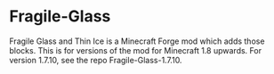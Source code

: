 # Fragile-Glass
Fragile Glass and Thin Ice is a Minecraft Forge mod which adds those blocks.
This is for versions of the mod for Minecraft 1.8 upwards.
For version 1.7.10, see the repo Fragile-Glass-1.7.10.
